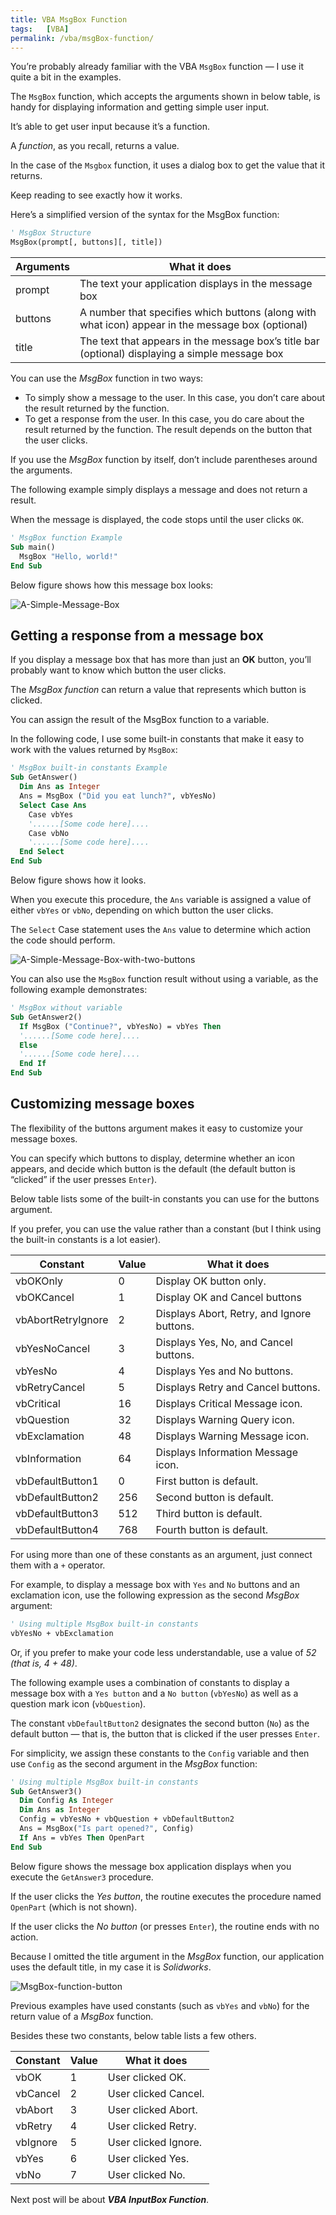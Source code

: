 ```yaml
---
title: VBA MsgBox Function
tags:   [VBA]
permalink: /vba/msgBox-function/
---
```


You’re probably already familiar with the VBA `MsgBox` function — I use it quite a bit in the examples. 

The `MsgBox` function, which accepts the arguments shown in below table, is handy for displaying information and getting simple user input. 

It’s able to get user input because it’s a function. 

A *function*, as you recall, returns a value. 

In the case of the `Msgbox` function, it uses a dialog box to get the value that it returns. 

Keep reading to see exactly how it works.

Here’s a simplified version of the syntax for the MsgBox function:

```vb
' MsgBox Structure
MsgBox(prompt[, buttons][, title])
```
<!--
<table class="w3-table-all w3-mobile w3-card-4">
    <tr>
        <th class="w3-center" colspan="2">MsgBox Function Arguments</th>
    </tr>
    <tr>
        <th>Arguments</th>
        <th>What it does</tr>
    </tr>
    <tr>
        <td>prompt</td>
        <td>
            The text your application displays in the message box
        </td>
    </tr>
    <tr>
        <td>buttons</td>
        <td>
            A number that specifies which buttons (along with what icon) appear in the message box (optional)
        </td>
    </tr>
    <tr>
        <td>title</td>
        <td>
            The text that appears in the message box’s title bar (optional) displaying a simple message box
        </td>
    </tr>
</table>
-->

|Arguments|What it does|
|--- |--- |
|prompt|The text your application displays in the message box|
|buttons|A number that specifies which buttons (along with what icon) appear in the message box (optional)|
|title|The text that appears in the message box’s title bar (optional) displaying a simple message box|

You can use the *MsgBox* function in two ways:

* To simply show a message to the user. In this case, you don’t care about the result returned by the function.
* To get a response from the user. In this case, you do care about the result returned by the function. The result depends on the button that the user clicks.

If you use the *MsgBox* function by itself, don’t include parentheses around the arguments. 

The following example simply displays a message and does not return a result. 

When the message is displayed, the code stops until the user clicks `OK`.

```vb
' MsgBox function Example
Sub main()
  MsgBox "Hello, world!"
End Sub
```

Below figure shows how this message box looks:

![A-Simple-Message-Box](/assets/vba-images/Dialog_Boxes/ASimpleMessageBox.PNG)

## Getting a response from a message box

If you display a message box that has more than just an **OK** button, you’ll probably want to know which button the user clicks. 

The *MsgBox function* can return a value that represents which button is clicked. 

You can assign the result of the MsgBox function to a variable.

In the following code, I use some built-in constants that make it easy to work with the values returned by `MsgBox`:

```vb
' MsgBox built-in constants Example
Sub GetAnswer()
  Dim Ans as Integer
  Ans = MsgBox ("Did you eat lunch?", vbYesNo)
  Select Case Ans
    Case vbYes
    '......[Some code here]....
    Case vbNo
    '......[Some code here]....
  End Select
End Sub
```

Below figure shows how it looks. 

When you execute this procedure, the `Ans` variable is assigned a value of either `vbYes` or `vbNo`, depending on which button the user clicks. 

The `Select` Case statement uses the `Ans` value to determine which action the code should perform.

![A-Simple-Message-Box-with-two-buttons](/assets/vba-images/Dialog_Boxes/ASimpleMessageBoxWithTwoButtons.PNG)

You can also use the `MsgBox` function result without using a variable, as the following example demonstrates:

```vb
' MsgBox without variable
Sub GetAnswer2()
  If MsgBox ("Continue?", vbYesNo) = vbYes Then
  '......[Some code here]....
  Else
  '......[Some code here]....
  End If
End Sub
```

## Customizing message boxes

The flexibility of the buttons argument makes it easy to customize your message boxes. 

You can specify which buttons to display, determine whether an icon appears, and decide which button is the default (the default button is “clicked” if the user presses `Enter`).

Below table lists some of the built-in constants you can use for the buttons argument. 

If you prefer, you can use the value rather than a constant (but I think using the built-in constants is a lot easier).

<!--
<table class="w3-table-all w3-mobile w3-card-4">
    <tr>
        <th class="w3-center" colspan="3">Constants Used in the MsgBox Function</th>
    </tr>
    <tr>
        <th>Constant</th>
        <th>Value</th>
        <th>What it does</th>
    </tr>
    <tr>
        <td>vbOKOnly</td>
        <td>0</td>
        <td>Display OK button only.</td>
    </tr>
    <tr>
        <td>vbOKCancel</td>
        <td>1</td>
        <td>Display OK and Cancel buttons</td>
    </tr>
    <tr>
        <td>vbAbortRetryIgnore</td>
        <td>2</td>
        <td>Displays Abort, Retry, and Ignore buttons.</td>
    </tr>
    <tr>
        <td>vbYesNoCancel</td>
        <td>3</td>
        <td>Displays Yes, No, and Cancel buttons.</td>
    </tr>
    <tr>
        <td>vbYesNo</td>
        <td>4</td>
        <td>Displays Yes and No buttons.</td>
    </tr>
    <tr>
        <td>vbRetryCancel</td>
        <td>5</td>
        <td>Displays Retry and Cancel buttons.</td>
    </tr>
    <tr>
        <td>vbCritical</td>
        <td>16</td>
        <td>Displays Critical Message icon.</td>
    </tr>
    <tr>
        <td>vbQuestion</td>
        <td>32</td>
        <td>Displays Warning Query icon.</td>
    </tr>
    <tr>
        <td>vbExclamation</td>
        <td>48</td>
        <td>Displays Warning Message icon.</td>
    </tr>
    <tr>
        <td>vbInformation</td>
        <td>64</td>
        <td>Displays Information Message icon.</td>
    </tr>
    <tr>
        <td>vbDefaultButton1</td>
        <td>0</td>
        <td>First button is default.</td>
    </tr>
    <tr>
        <td>vbDefaultButton2</td>
        <td>256</td>
        <td>Second button is default.</td>
    </tr>
    <tr>
        <td>vbDefaultButton3</td>
        <td>512</td>
        <td>Third button is default.</td>
    </tr>
    <tr>
        <td>vbDefaultButton4</td>
        <td>768</td>
        <td>Fourth button is default.</td>
    </tr>
</table>
-->

|Constant|Value|What it does|
|--- |--- |--- |
|vbOKOnly|0|Display OK button only.|
|vbOKCancel|1|Display OK and Cancel buttons|
|vbAbortRetryIgnore|2|Displays Abort, Retry, and Ignore buttons.|
|vbYesNoCancel|3|Displays Yes, No, and Cancel buttons.|
|vbYesNo|4|Displays Yes and No buttons.|
|vbRetryCancel|5|Displays Retry and Cancel buttons.|
|vbCritical|16|Displays Critical Message icon.|
|vbQuestion|32|Displays Warning Query icon.|
|vbExclamation|48|Displays Warning Message icon.|
|vbInformation|64|Displays Information Message icon.|
|vbDefaultButton1|0|First button is default.|
|vbDefaultButton2|256|Second button is default.|
|vbDefaultButton3|512|Third button is default.|
|vbDefaultButton4|768|Fourth button is default.|


For using more than one of these constants as an argument, just connect them with a `+` operator. 

For example, to display a message box with `Yes` and `No` buttons and an exclamation icon, use the following expression as the second *MsgBox* argument:

```vb
' Using multiple MsgBox built-in constants
vbYesNo + vbExclamation
```

Or, if you prefer to make your code less understandable, use a value of *52 (that is, 4 + 48)*.

The following example uses a combination of constants to display a message box with a `Yes button` and a `No button` (`vbYesNo`) as well as a question mark icon (`vbQuestion`). 

The constant `vbDefaultButton2` designates the second button (`No`) as the default button — that is, the button that is clicked if the user presses `Enter`. 

For simplicity, we assign these constants to the `Config` variable and then use `Config` as the second argument in the *MsgBox* function:

```vb
' Using multiple MsgBox built-in constants
Sub GetAnswer3()
  Dim Config As Integer
  Dim Ans as Integer
  Config = vbYesNo + vbQuestion + vbDefaultButton2
  Ans = MsgBox("Is part opened?", Config)
  If Ans = vbYes Then OpenPart
End Sub
```

Below figure shows the message box application displays when you execute the `GetAnswer3` procedure. 

If the user clicks the *Yes button*, the routine executes the procedure named `OpenPart` (which is not shown). 

If the user clicks the *No button* (or presses `Enter`), the routine ends with no action. 

Because I omitted the title argument in the *MsgBox* function, our application uses the default title, in my case it is *Solidworks*.

![MsgBox-function-button](/assets/vba-images/Dialog_Boxes/MsgBoxfunctionsbutton.PNG)

Previous examples have used constants (such as `vbYes` and `vbNo`) for the return value of a *MsgBox* function. 

Besides these two constants, below table lists a few others.

<!--
<table class="w3-table-all w3-mobile w3-card-4">
    <tr>
        <th class="w3-center" colspan="3">Constants Used as Return Values for the MsgBox Function</th>
    </tr>
    <tr>
        <th>Constant</th>
        <th>Value</th>
        <th>What it does</th>
    </tr>
    <tr>
        <td>vbOK</td>
        <td>1</td>
        <td>User clicked OK.</td>
    </tr>
    <tr>
        <td>vbCancel</td>
        <td>2</td>
        <td>User clicked Cancel.</td>
    </tr>
    <tr>
        <td>vbAbort</td>
        <td>3</td>
        <td>User clicked Abort.</td>
    </tr>
    <tr>
        <td>vbRetry</td>
        <td>4</td>
        <td>User clicked Retry.</td>
    </tr>
    <tr>
        <td>vbIgnore</td>
        <td>5</td>
        <td>User clicked Ignore.</td>
    </tr>
    <tr>
        <td>vbYes</td>
        <td>6</td>
        <td>User clicked Yes.</td>
    </tr>
    <tr>
        <td>vbNo</td>
        <td>7</td>
        <td>User clicked No.</td>
    </tr>
</table>
-->

|Constant|Value|What it does|
|--- |--- |--- |
|vbOK|1|User clicked OK.|
|vbCancel|2|User clicked Cancel.|
|vbAbort|3|User clicked Abort.|
|vbRetry|4|User clicked Retry.|
|vbIgnore|5|User clicked Ignore.|
|vbYes|6|User clicked Yes.|
|vbNo|7|User clicked No.|

Next post will be about ***VBA InputBox Function***.

